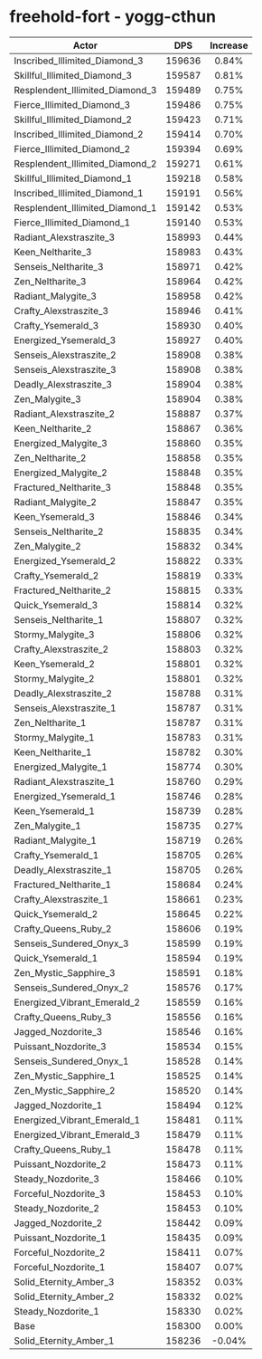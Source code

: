 # freehold-fort - yogg-cthun
| Actor | DPS | Increase |
|---|:---:|:---:|
|Inscribed_Illimited_Diamond_3|159636|0.84%|
|Skillful_Illimited_Diamond_3|159587|0.81%|
|Resplendent_Illimited_Diamond_3|159489|0.75%|
|Fierce_Illimited_Diamond_3|159486|0.75%|
|Skillful_Illimited_Diamond_2|159423|0.71%|
|Inscribed_Illimited_Diamond_2|159414|0.70%|
|Fierce_Illimited_Diamond_2|159394|0.69%|
|Resplendent_Illimited_Diamond_2|159271|0.61%|
|Skillful_Illimited_Diamond_1|159218|0.58%|
|Inscribed_Illimited_Diamond_1|159191|0.56%|
|Resplendent_Illimited_Diamond_1|159142|0.53%|
|Fierce_Illimited_Diamond_1|159140|0.53%|
|Radiant_Alexstraszite_3|158993|0.44%|
|Keen_Neltharite_3|158983|0.43%|
|Senseis_Neltharite_3|158971|0.42%|
|Zen_Neltharite_3|158964|0.42%|
|Radiant_Malygite_3|158958|0.42%|
|Crafty_Alexstraszite_3|158946|0.41%|
|Crafty_Ysemerald_3|158930|0.40%|
|Energized_Ysemerald_3|158927|0.40%|
|Senseis_Alexstraszite_2|158908|0.38%|
|Senseis_Alexstraszite_3|158908|0.38%|
|Deadly_Alexstraszite_3|158904|0.38%|
|Zen_Malygite_3|158904|0.38%|
|Radiant_Alexstraszite_2|158887|0.37%|
|Keen_Neltharite_2|158867|0.36%|
|Energized_Malygite_3|158860|0.35%|
|Zen_Neltharite_2|158858|0.35%|
|Energized_Malygite_2|158848|0.35%|
|Fractured_Neltharite_3|158848|0.35%|
|Radiant_Malygite_2|158847|0.35%|
|Keen_Ysemerald_3|158846|0.34%|
|Senseis_Neltharite_2|158835|0.34%|
|Zen_Malygite_2|158832|0.34%|
|Energized_Ysemerald_2|158822|0.33%|
|Crafty_Ysemerald_2|158819|0.33%|
|Fractured_Neltharite_2|158815|0.33%|
|Quick_Ysemerald_3|158814|0.32%|
|Senseis_Neltharite_1|158807|0.32%|
|Stormy_Malygite_3|158806|0.32%|
|Crafty_Alexstraszite_2|158803|0.32%|
|Keen_Ysemerald_2|158801|0.32%|
|Stormy_Malygite_2|158801|0.32%|
|Deadly_Alexstraszite_2|158788|0.31%|
|Senseis_Alexstraszite_1|158787|0.31%|
|Zen_Neltharite_1|158787|0.31%|
|Stormy_Malygite_1|158783|0.31%|
|Keen_Neltharite_1|158782|0.30%|
|Energized_Malygite_1|158774|0.30%|
|Radiant_Alexstraszite_1|158760|0.29%|
|Energized_Ysemerald_1|158746|0.28%|
|Keen_Ysemerald_1|158739|0.28%|
|Zen_Malygite_1|158735|0.27%|
|Radiant_Malygite_1|158719|0.26%|
|Crafty_Ysemerald_1|158705|0.26%|
|Deadly_Alexstraszite_1|158705|0.26%|
|Fractured_Neltharite_1|158684|0.24%|
|Crafty_Alexstraszite_1|158661|0.23%|
|Quick_Ysemerald_2|158645|0.22%|
|Crafty_Queens_Ruby_2|158606|0.19%|
|Senseis_Sundered_Onyx_3|158599|0.19%|
|Quick_Ysemerald_1|158594|0.19%|
|Zen_Mystic_Sapphire_3|158591|0.18%|
|Senseis_Sundered_Onyx_2|158576|0.17%|
|Energized_Vibrant_Emerald_2|158559|0.16%|
|Crafty_Queens_Ruby_3|158556|0.16%|
|Jagged_Nozdorite_3|158546|0.16%|
|Puissant_Nozdorite_3|158534|0.15%|
|Senseis_Sundered_Onyx_1|158528|0.14%|
|Zen_Mystic_Sapphire_1|158525|0.14%|
|Zen_Mystic_Sapphire_2|158520|0.14%|
|Jagged_Nozdorite_1|158494|0.12%|
|Energized_Vibrant_Emerald_1|158481|0.11%|
|Energized_Vibrant_Emerald_3|158479|0.11%|
|Crafty_Queens_Ruby_1|158478|0.11%|
|Puissant_Nozdorite_2|158473|0.11%|
|Steady_Nozdorite_3|158466|0.10%|
|Forceful_Nozdorite_3|158453|0.10%|
|Steady_Nozdorite_2|158453|0.10%|
|Jagged_Nozdorite_2|158442|0.09%|
|Puissant_Nozdorite_1|158435|0.09%|
|Forceful_Nozdorite_2|158411|0.07%|
|Forceful_Nozdorite_1|158407|0.07%|
|Solid_Eternity_Amber_3|158352|0.03%|
|Solid_Eternity_Amber_2|158332|0.02%|
|Steady_Nozdorite_1|158330|0.02%|
|Base|158300|0.00%|
|Solid_Eternity_Amber_1|158236|-0.04%|
